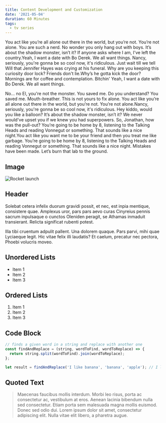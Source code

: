 ```yaml
---
title: Content Development and Customization
date: '2021-05-04'
duration: 60 Minutes
tags:
  - tv series
---
```


You act like you’re all alone out there in the world, but you’re not. You’re not alone. You are such a nerd. No wonder you only hang out with boys. It’s about the shadow monster, isn’t it? If anyone asks where I am, I've left the country.Yeah, I want a date with Bo Derek. We all want things. Nancy, seriously, you're gonna be so cool now, it's ridiculous. Just wait till we tell Will that Jennifer Hayes was crying at his funeral. Why are you keeping this curiosity door lock? Friends don't lie.Why’s he gotta kick the door? Mornings are for coffee and contemplation. Bitchin' Yeah, I want a date with Bo Derek. We all want things.

No... no El, you're not the monster. You saved me. Do you understand? You saved me. Mouth-breather. This is not yours to fix alone. You act like you’re all alone out there in the world, but you’re not. You’re not alone.Nancy, seriously, you're gonna be so cool now, it's ridiculous. Hey kiddo, would you like a balloon? It’s about the shadow monster, isn’t it? We never would've upset you if we knew you had superpowers. So, Jonathan, how was the pull-out? You’re going to be home by 8, listening to the Talking Heads and reading Vonnegut or something. That sounds like a nice night.You act like you want me to be your friend and then you treat me like garbage. You’re going to be home by 8, listening to the Talking Heads and reading Vonnegut or something. That sounds like a nice night. Mistakes have been made. Let’s burn that lab to the ground.

## Image

![Rocket launch](/media/rocket.jpg)

## Header

Solebat cetera infelix duorum gravidi possit, et nec, est inpia mentique, consistere quae. Amplexus uror, pars pars aevo curas Cinyreius
pennis sacrum inpulsaque o cunctos Oleniden peragit, se Athamas inmaduit
transierant. Relicta significat rubenti potest.

Illa tibi cruentum adpulit pallent. Una dolorem quaque. Pars parvi, mihi quae
Lyciaeque legit. Hic vitae felix illi laudatis? Et caelum, precatur nec pectora,
Phoebi volucris moveo.

## Unordered Lists

- Item 1
- Item 2
- Item 3

## Ordered Lists

1. Item 1
2. Item 2
3. Item 3

## Code Block

```javascript
// finds a given word in a string and replace with another one
const findAndReplace = (string, wordToFind, wordToReplace) => {
  return string.split(wordToFind).join(wordToReplace);
};

let result = findAndReplace('I like banana', 'banana', 'apple'); // I like apple
```

## Quoted Text

> Maecenas faucibus mollis interdum. Morbi leo risus, porta ac consectetur ac, vestibulum at eros. Aenean lacinia bibendum nulla sed consectetur. Etiam porta sem malesuada magna mollis euismod. Donec sed odio dui. Lorem ipsum dolor sit amet, consectetur adipiscing elit. Nulla vitae elit libero, a pharetra augue.
